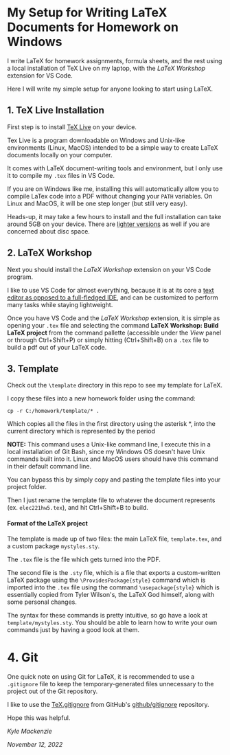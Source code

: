 # My Setup for Writing LaTeX Documents for Homework on Windows

I write LaTeX for homework assignments, formula sheets, and the rest using a local installation of TeX Live on my laptop, with the _LaTeX Workshop_ extension for VS Code.

Here I will write my simple setup for anyone looking to start using LaTeX.

## 1. TeX Live Installation

First step is to install [TeX Live](https://www.tug.org/texlive/) on your device.

Tex Live is a program downloadable on Windows and Unix-like environments (Linux, MacOS) intended to be a simple way to create LaTeX documents locally on your computer.

It comes with LaTeX document-writing tools and environment, but I only use it to compile my `.tex` files in VS Code.

If you are on Windows like me, installing this will automatically allow you to compile LaTex code into a PDF without changing your `PATH` variables. On Linux and MacOS, it will be one step longer (but still very easy).

Heads-up, it may take a few hours to install and the full installation can take around 5GB on your device. There are [lighter versions](https://tex.stackexchange.com/questions/302676/how-large-is-the-full-install-of-texlive) as well if you are concerned about disc space.

## 2. LaTeX Workshop

Next you should install the _LaTeX Workshop_ extension on your VS Code program.

I like to use VS Code for almost everything, because it is at its core a [text editor as opposed to a full-fledged IDE](https://www.reddit.com/r/learnprogramming/comments/8giupf/text_editor_vs_ide/), and can be customized to perform many tasks while staying lightweight.

Once you have VS Code and the _LaTeX Workshop_ extension, it is simple as opening your `.tex` file and selecting the command **LaTeX Workshop: Build LaTeX project** from the command pallette (accessible under the _View_ panel or through Ctrl+Shift+P) or simply hitting (Ctrl+Shift+B) on a `.tex` file to build a pdf out of your LaTeX code.

## 3. Template

Check out the `\template` directory in this repo to see my template for LaTeX.

I copy these files into a new homework folder using the command:

`cp -r C:/homework/template/* .`

Which copies all the files in the first directory using the asterisk \*, into the current directory which is represented by the period

**NOTE:** This command uses a Unix-like command line, I execute this in a local installation of Git Bash, since my Windows OS doesn't have Unix commands built into it. Linux and MacOS users should have this command in their default command line.

You can bypass this by simply copy and pasting the template files into your project folder.

Then I just rename the template file to whatever the document represents (ex. `elec221hw5.tex`), and hit Ctrl+Shift+B to build.

#### Format of the LaTeX project

The template is made up of two files: the main LaTeX file, `template.tex`, and a custom package `mystyles.sty`.

The `.tex` file is the file which gets turned into the PDF.

The second file is the `.sty` file, which is a file that exports a custom-written LaTeX package using the `\ProvidesPackage{style}` command which is imported into the `.tex` file using the command `\usepackage{style}` which is essentially copied from Tyler Wilson's, the LaTeX God himself, along with some personal changes.

The syntax for these commands is pretty intuitive, so go have a look at `template/mystyles.sty`. You should be able to learn how to write your own commands just by having a good look at them.

# 4. Git

One quick note on using Git for LaTeX, it is recommended to use a `.gitignore` file to keep the temporary-generated files unnecessary to the project out of the Git repository.

I like to use the [TeX.gitignore](https://github.com/github/gitignore/blob/main/TeX.gitignore) from GitHub's [github/gitignore](https://github.com/github/gitignore) repository.

Hope this was helpful.

_Kyle Mackenzie_

_November 12, 2022_
